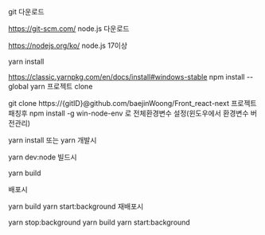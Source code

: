 git 다운로드

https://git-scm.com/
node.js 다운로드

https://nodejs.org/ko/
node.js 17이상

yarn install

https://classic.yarnpkg.com/en/docs/install#windows-stable
npm install --global yarn
프로젝트 clone

git clone https://{gitID}@github.com/baejinWoong/Front_react-next
프로젝트 패칭후 npm install -g win-node-env 로 전체환경변수 설정(윈도우에서 환경변수 버전관리)

yarn install 또는 yarn
개발시

yarn dev:node
빌드시

yarn build

배포시

yarn build
yarn start:background
재배포시

yarn stop:background
yarn build
yarn start:background
